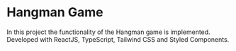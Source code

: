 # Hangman Game

In this project the functionality of the Hangman game is implemented. Developed with ReactJS, TypeScript, Tailwind CSS and Styled Components.

